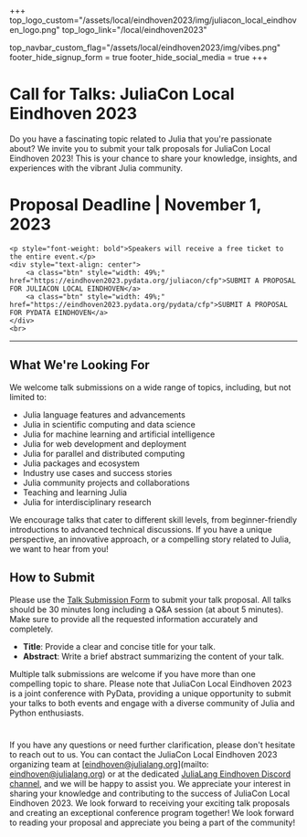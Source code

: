 +++
top_logo_custom="/assets/local/eindhoven2023/img/juliacon_local_eindhoven_logo.png"
top_logo_link="/local/eindhoven2023"

top_navbar_custom_flag="/assets/local/eindhoven2023/img/vibes.png"
footer_hide_signup_form = true
footer_hide_social_media = true
+++

# Call for Talks: JuliaCon Local Eindhoven 2023

Do you have a fascinating topic related to Julia that you're passionate about? We invite you to submit your talk proposals for JuliaCon Local Eindhoven 2023! This is your chance to share your knowledge, insights, and experiences with the vibrant Julia community.

# Proposal Deadline | November 1, 2023

~~~
<p style="font-weight: bold">Speakers will receive a free ticket to the entire event.</p>
<div style="text-align: center">
    <a class="btn" style="width: 49%;" href="https://eindhoven2023.pydata.org/juliacon/cfp">SUBMIT A PROPOSAL FOR JULIACON LOCAL EINDHOVEN</a>
    <a class="btn" style="width: 49%;" href="https://eindhoven2023.pydata.org/pydata/cfp">SUBMIT A PROPOSAL FOR PYDATA EINDHOVEN</a>
</div>
<br>
~~~

****

## What We're Looking For

We welcome talk submissions on a wide range of topics, including, but not limited to:

- Julia language features and advancements
- Julia in scientific computing and data science
- Julia for machine learning and artificial intelligence
- Julia for web development and deployment
- Julia for parallel and distributed computing
- Julia packages and ecosystem
- Industry use cases and success stories
- Julia community projects and collaborations
- Teaching and learning Julia
- Julia for interdisciplinary research

We encourage talks that cater to different skill levels, from beginner-friendly introductions to advanced technical discussions. If you have a unique perspective, an innovative approach, or a compelling story related to Julia, we want to hear from you!

## How to Submit

Please use the [Talk Submission Form](https://eindhoven2023.pydata.org/juliacon/cfp) to submit your talk proposal. All talks should be 30 minutes long including a Q&A session (at about 5 minutes). Make sure to provide all the requested information accurately and completely. 

- **Title**: Provide a clear and concise title for your talk.
- **Abstract**: Write a brief abstract summarizing the content of your talk.

Multiple talk submissions are welcome if you have more than one compelling topic to share. Please note that JuliaCon Local Eindhoven 2023 is a joint conference with PyData, providing a unique opportunity to submit your talks to both events and engage with a diverse community of Julia and Python enthusiasts.

#

If you have any questions or need further clarification, please don't hesitate to reach out to us. You can contact the JuliaCon Local Eindhoven 2023 organizing team at [eindhoven@julialang.org](mailto: eindhoven@julialang.org) or at the dedicated [JuliaLang Eindhoven Discord channel](https://discord.gg/hYeUhkPKfD), and we will be happy to assist you.
We appreciate your interest in sharing your knowledge and contributing to the success of JuliaCon Local Eindhoven 2023. We look forward to receiving your exciting talk proposals and creating an exceptional conference program together!
We look forward to reading your proposal and appreciate you being a part of the community!

